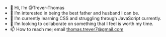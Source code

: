 - 👋 Hi, I’m @Trever-Thomas
- 👀 I’m interested in being the best father and husband I can be.
- 🌱 I’m currently learning CSS and struggling through JavaScript currently.
- 💞️ I’m looking to collaborate on something that I feel is worth my time.
- 📫 How to reach me; email thomas.trever7@gmail.com


